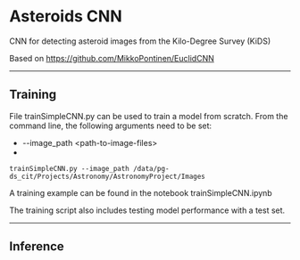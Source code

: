 # Asteroids CNN
CNN for detecting asteroid images from the Kilo-Degree Survey (KiDS) 

Based on https://github.com/MikkoPontinen/EuclidCNN

---

## Training 
File trainSimpleCNN.py can be used to train a model from scratch. From the command line, the following arguments need to be set:
* --image_path \<path-to-image-files>
* 

```
trainSimpleCNN.py --image_path /data/pg-ds_cit/Projects/Astronomy/AstronomyProject/Images
```

A training example can be found in the notebook trainSimpleCNN.ipynb

The training script also includes testing model performance with a test set.



---
## Inference

